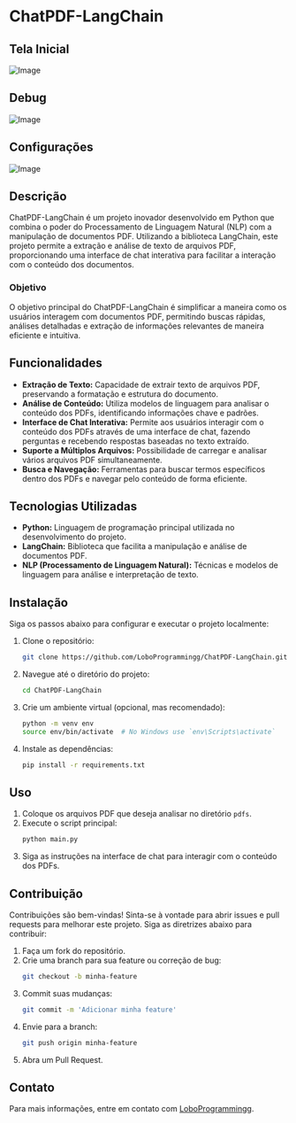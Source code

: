 # ChatPDF-LangChain

## Tela Inicial
![Image](https://github.com/user-attachments/assets/a4c255aa-b5e5-4c64-818e-8a4316b8c717)

## Debug
![Image](https://github.com/user-attachments/assets/c5f0299c-792d-449f-9b7c-528c5b1a065e)

## Configurações
![Image](https://github.com/user-attachments/assets/007dc3cb-97de-4455-b726-767421f307c1)

## Descrição

ChatPDF-LangChain é um projeto inovador desenvolvido em Python que combina o poder do Processamento de Linguagem Natural (NLP) com a manipulação de documentos PDF. Utilizando a biblioteca LangChain, este projeto permite a extração e análise de texto de arquivos PDF, proporcionando uma interface de chat interativa para facilitar a interação com o conteúdo dos documentos.

### Objetivo

O objetivo principal do ChatPDF-LangChain é simplificar a maneira como os usuários interagem com documentos PDF, permitindo buscas rápidas, análises detalhadas e extração de informações relevantes de maneira eficiente e intuitiva.

## Funcionalidades

- **Extração de Texto:** Capacidade de extrair texto de arquivos PDF, preservando a formatação e estrutura do documento.
- **Análise de Conteúdo:** Utiliza modelos de linguagem para analisar o conteúdo dos PDFs, identificando informações chave e padrões.
- **Interface de Chat Interativa:** Permite aos usuários interagir com o conteúdo dos PDFs através de uma interface de chat, fazendo perguntas e recebendo respostas baseadas no texto extraído.
- **Suporte a Múltiplos Arquivos:** Possibilidade de carregar e analisar vários arquivos PDF simultaneamente.
- **Busca e Navegação:** Ferramentas para buscar termos específicos dentro dos PDFs e navegar pelo conteúdo de forma eficiente.

## Tecnologias Utilizadas

- **Python:** Linguagem de programação principal utilizada no desenvolvimento do projeto.
- **LangChain:** Biblioteca que facilita a manipulação e análise de documentos PDF.
- **NLP (Processamento de Linguagem Natural):** Técnicas e modelos de linguagem para análise e interpretação de texto.

## Instalação

Siga os passos abaixo para configurar e executar o projeto localmente:

1. Clone o repositório:
    ```bash
    git clone https://github.com/LoboProgrammingg/ChatPDF-LangChain.git
    ```
2. Navegue até o diretório do projeto:
    ```bash
    cd ChatPDF-LangChain
    ```
3. Crie um ambiente virtual (opcional, mas recomendado):
    ```bash
    python -m venv env
    source env/bin/activate  # No Windows use `env\Scripts\activate`
    ```
4. Instale as dependências:
    ```bash
    pip install -r requirements.txt
    ```

## Uso

1. Coloque os arquivos PDF que deseja analisar no diretório `pdfs`.
2. Execute o script principal:
    ```bash
    python main.py
    ```
3. Siga as instruções na interface de chat para interagir com o conteúdo dos PDFs.

## Contribuição

Contribuições são bem-vindas! Sinta-se à vontade para abrir issues e pull requests para melhorar este projeto. Siga as diretrizes abaixo para contribuir:

1. Faça um fork do repositório.
2. Crie uma branch para sua feature ou correção de bug:
    ```bash
    git checkout -b minha-feature
    ```
3. Commit suas mudanças:
    ```bash
    git commit -m 'Adicionar minha feature'
    ```
4. Envie para a branch:
    ```bash
    git push origin minha-feature
    ```
5. Abra um Pull Request.

## Contato

Para mais informações, entre em contato com [LoboProgrammingg](https://github.com/LoboProgrammingg).
